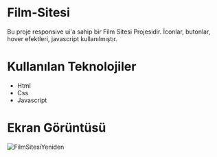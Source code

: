 # Film-Sitesi

Bu proje responsive ui'a sahip bir Film Sitesi Projesidir. İconlar, butonlar, hover efektleri, javascript kullanılmıştır.

# Kullanılan Teknolojiler
* Html
* Css
* Javascript

# Ekran Görüntüsü
![FilmSitesiYeniden](https://github.com/user-attachments/assets/816e4f33-d290-4235-ba6d-a8fc12e7ecc0)
